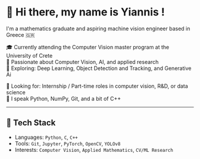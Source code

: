 # 👋 Hi there, my name is Yiannis !
I'm a mathematics graduate and aspiring machine vision engineer based in Greece 🇬🇷

🎓 Currently attending the Computer Vision master program at the University of Crete  
🧠 Passionate about Computer Vision, AI, and applied research  
🧪 Exploring: Deep Learning, Object Detection and Tracking, and Generative Ai

💼 Looking for: Internship / Part-time roles in computer vision, R&D, or data science  
💬 I speak Python, NumPy, Git, and a bit of C++

---

## 🔧 Tech Stack
- Languages: `Python`, `C`, `C++`
- Tools: `Git`, `Jupyter`, `PyTorch`, `OpenCV`, `YOLOv8`
- Interests: `Computer Vision`, `Applied Mathematics`, `CV/ML Research`
